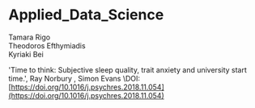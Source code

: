 # Applied_Data_Science

Tamara Rigo \
Theodoros Efthymiadis \
Kyriaki Bei 

'Time to think: Subjective sleep quality, trait anxiety and university
start time.', Ray Norbury , Simon Evans \DOI: [https://doi.org/10.1016/j.psychres.2018.11.054](https://doi.org/10.1016/j.psychres.2018.11.054)
